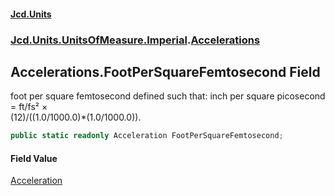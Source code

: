 #### [Jcd.Units](index.md 'index')
### [Jcd.Units.UnitsOfMeasure.Imperial](Jcd.Units.UnitsOfMeasure.Imperial.md 'Jcd.Units.UnitsOfMeasure.Imperial').[Accelerations](Accelerations.md 'Jcd.Units.UnitsOfMeasure.Imperial.Accelerations')

## Accelerations.FootPerSquareFemtosecond Field

foot per square femtosecond defined such that: inch per square picosecond = ft/fs² ×  
(12)/((1.0/1000.0)*(1.0/1000.0)).

```csharp
public static readonly Acceleration FootPerSquareFemtosecond;
```

#### Field Value
[Acceleration](Acceleration.md 'Jcd.Units.UnitTypes.Acceleration')
